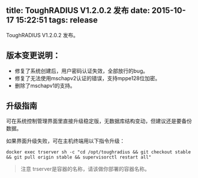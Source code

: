 title: ToughRADIUS V1.2.0.2 发布
date: 2015-10-17 15:22:51
tags: release
---

ToughRADIUS V1.2.0.2 发布。

## 版本变更说明：

- 修复了系统创建后，用户密码认证失效，全部放行的bug。
- 修复了无法使用mschapv2认证的错误，支持mppe128位加密。
- 删除了mschapv1的支持。

## 升级指南

可在系统控制管理界面里直接升级稳定版，无数据库结构变动，但建议还是要备份数据。

如果界面升级失败，可在主机终端用以下指令升级：

	docker exec trserver sh -c "cd /opt/toughradius && git checkout stable && git pull origin stable && supervisorctl restart all"

> 注意 trserver是容器的名称，请该做你部署的容器名称。